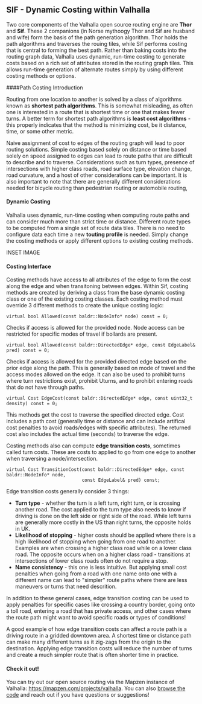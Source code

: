 ## SIF - Dynamic Costing within Valhalla

Two core components of the Valhalla open source routing engine are **Thor** and **Sif**. These 2 companions (in Norse mythoogy Thor and Sif are husband and wife) form the basis of the path generation algorithm. Thor holds the path algorithms and traverses the rouing tiles, while Sif performs costing that is central to forming the best path. Rather than baking costs into the routing graph data, Valhalla uses dynamic, run-time costing to generate costs based on a rich set of attributes stored in the routing graph tiles. This allows run-time generation of alternate routes simply by using different costing methods or options.

####Path Costing Introduction

Routing from one location to another is solved by a class of algorithms known as **shortest path algorithms**. This is somewhat misleading, as often one is interested in a route that is shortest time or one that makes fewer turns. A better term for shortest path algorithms is **least cost algorithms** - this properly indicates that the method is minimizing cost, be it distance, time, or some other metric.

Naive assignment of cost to edges of the routing graph will lead to poor routing solutions. Simple costing based solely on distance or time based solely on speed assigned to edges can lead to route paths that are difficult to describe and to traverse. Considerations such as turn types, presence of intersections with higher class roads, road surface type, elevation change, road curvature, and a host of other considerations can be important.  It is also important to note that there are generally different considerations needed for bicycle routing than pedestrian routing or automobile routing,

#### Dynamic Costing

Valhalla uses dynamic, run-time costing when computing route paths and can consider much more than strict time or distance. Different route types to be computed from a single set of route data tiles. There is no need to configure data each time a new **touting profile** is needed. Simply change the costing methods or apply different options to existing costing methods.

INSET IMAGE

#### Costing Interface

Costing methods have access to all attributes of the edge to form the cost along the edge and when transitoning between edges. Within Sif, costing methods are created by deriving a class from the base dynamic costing class or one of the existing costing classes. Each costing method must override 3 different methods to create the unique costing logic:

	virtual bool Allowed(const baldr::NodeInfo* node) const = 0;
Checks if access is allowed for the provided node. Node access can be restricted for specific modes of travel if bollards are present.

	virtual bool Allowed(const baldr::DirectedEdge* edge, const EdgeLabel& pred) const = 0;
Checks if access is allowed for the provided directed edge based on the prior edge along the path. This is generally based on mode of travel and the access modes allowed on the edge. It can also be used to prohibit turns where turn restrictions exist, prohibit Uturns, and to prohibit entering roads that do not have through paths.

	virtual Cost EdgeCost(const baldr::DirectedEdge* edge, const uint32_t density) const = 0;
    
This methods get the cost to traverse the specified directed edge. Cost includes a path cost (generally time or distance and can include artifical cost penalties to avoid roads/edges with specific attributes). The returned cost also includes the actual time (seconds) to traverse the edge.


Costing methods also can compute **edge transition costs**, sometimes called turn costs. These are costs to applied to go from one edge to another when traversing a node/intersection.

	virtual Cost TransitionCost(const baldr::DirectedEdge* edge, const baldr::NodeInfo* node,
                                const EdgeLabel& pred) const;

Edge transition costs generally consider 3 things:

- **Turn type** - whether the turn is a left turn, right turn, or is crossing another road. The cost applied to the turn type also needs to know if driving is done on the left side or right side of the road. While left turns are generally more costly in the US than right turns, the opposite holds in UK.
- **Likelihood of stopping** - higher costs should be applied where there is a high likelihood of stopping when going from one road to another. Examples are when crossing a higher class road while on a lower class road. The opposite occurs when on a higher class road - transitions at intersections of lower class roads often do not require a stop.
- **Name consistency** - this one is less intuitive. But applying small cost penalties when going from a road with one name onto one with a different name can lead to "simpler" route paths where there are less maneuvers or turns that need descrition.

In addition to these general cases, edge transition costing can be used to apply penalties for specific cases like crossing a country border, going onto a toll road, entering a road that has private access, and other cases where the route path might want to avoid specific roads or types of conditions!

A good example of how edge transition costs can affect a route path is a driving route in a gridded downtown area. A shortest time or distance path can make many different turns as it zig-zags from the origin to the destination. Applying edge transition costs will reduce the number of turns and create a much simpler route that is often shorter time in practice.

#### Check it out!

You can try out our open source routing via the Mapzen instance of Valhalla: https://mapzen.com/projects/valhalla. You can also [browse the code](https://github.com/valhalla) and reach out if you have questions or suggestions!
